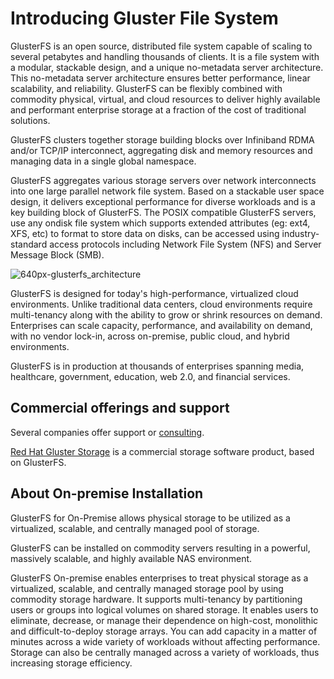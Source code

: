 Introducing Gluster File System
===============================

GlusterFS is an open source, distributed file system capable of scaling to
several petabytes and handling thousands of clients. It is a file system with
a modular, stackable design, and a unique no-metadata server architecture.
This no-metadata server architecture ensures better performance,
linear scalability, and reliability. GlusterFS can be
flexibly combined with commodity physical, virtual, and cloud resources
to deliver highly available and performant enterprise storage at a
fraction of the cost of traditional solutions.

GlusterFS clusters together storage building blocks over Infiniband RDMA
and/or TCP/IP interconnect, aggregating disk and memory resources and
managing data in a single global namespace.

GlusterFS aggregates various storage servers over network interconnects
into one large parallel network file system. Based on a stackable user space
design, it delivers exceptional performance for diverse workloads and is a key
building block of GlusterFS.
The POSIX compatible GlusterFS servers, use any ondisk file system which supports
extended attributes (eg: ext4, XFS, etc) to format to store data on disks, can be
accessed using industry-standard access protocols including Network File System (NFS)
and Server Message Block (SMB).

![640px-glusterfs_architecture](https://cloud.githubusercontent.com/assets/10970993/7412187/dbb94286-ef5d-11e4-93ca-d4959a94db85.png)

GlusterFS is designed for today's high-performance, virtualized cloud
environments. Unlike traditional data centers, cloud environments
require multi-tenancy along with the ability to grow or shrink resources
on demand. Enterprises can scale capacity, performance, and availability
on demand, with no vendor lock-in, across on-premise, public cloud, and
hybrid environments.

GlusterFS is in production at thousands of enterprises spanning media,
healthcare, government, education, web 2.0, and financial services.

## Commercial offerings and support ##

Several companies offer support or [consulting](http://www.gluster.org/consultants/).

[Red Hat Gluster Storage](http://www.redhat.com/en/technologies/storage/gluster)
is a commercial storage software product, based on GlusterFS.


## About On-premise Installation ##

GlusterFS for On-Premise allows physical storage to be utilized as a
virtualized, scalable, and centrally managed pool of storage.

GlusterFS can be installed on commodity servers resulting in a
powerful, massively scalable, and highly available NAS environment.

GlusterFS On-premise enables enterprises to treat physical storage as a
virtualized, scalable, and centrally managed storage pool by using commodity
storage hardware. It supports multi-tenancy by partitioning users or groups into
logical volumes on shared storage. It enables users to eliminate, decrease, or
manage their dependence on high-cost, monolithic and difficult-to-deploy storage arrays.
You can add capacity in a matter of minutes across a wide variety of workloads without
affecting performance. Storage can also be centrally managed across a variety of
workloads, thus increasing storage efficiency.


